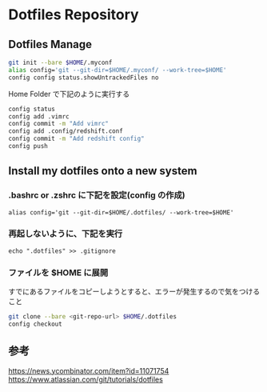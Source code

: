 # Dotfiles Repository

## Dotfiles Manage

```sh
git init --bare $HOME/.myconf
alias config='git --git-dir=$HOME/.myconf/ --work-tree=$HOME'
config config status.showUntrackedFiles no
```

Home Folder で下記のように実行する

```sh
config status
config add .vimrc
config commit -m "Add vimrc"
config add .config/redshift.conf
config commit -m "Add redshift config"
config push
```

## Install my dotfiles onto a new system

### .bashrc or .zshrc に下記を設定(config の作成)

`alias config='git --git-dir=$HOME/.dotfiles/ --work-tree=$HOME'`

### 再起しないように、下記を実行

`echo ".dotfiles" >> .gitignore`

### ファイルを $HOME に展開

すでにあるファイルをコピーしようとすると、エラーが発生するので気をつけること

```sh
git clone --bare <git-repo-url> $HOME/.dotfiles
config checkout
```

## 参考

https://news.ycombinator.com/item?id=11071754
https://www.atlassian.com/git/tutorials/dotfiles
